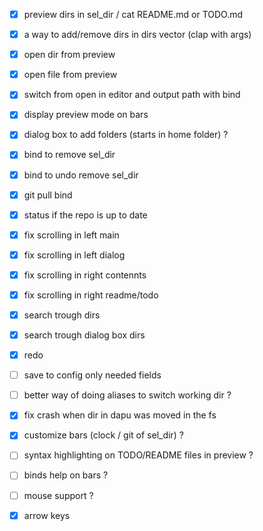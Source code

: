- [x] preview dirs in sel_dir / cat README.md or TODO.md 
- [x] a way to add/remove dirs in dirs vector (clap with args)
- [x] open dir from preview
- [x] open file from preview
- [x] switch from open in editor and output path with bind 
- [x] display preview mode on bars

- [x] dialog box to add folders (starts in home folder) ?
- [x] bind to remove sel_dir
- [x] bind to undo remove sel_dir
- [x] git pull bind
- [x] status if the repo is up to date

- [x] fix scrolling in left main 
- [x] fix scrolling in left dialog 
- [x] fix scrolling in right contennts 
- [x] fix scrolling in right readme/todo 

- [x] search trough dirs
- [x] search trough dialog box dirs

- [x] redo

- [ ] save to config only needed fields
- [ ] better way of doing aliases to switch working dir ?

- [x] fix crash when dir in dapu was moved in the fs

- [x] customize bars  (clock / git of sel_dir) ?
- [ ] syntax highlighting on TODO/README files in preview ?
- [ ] binds help on bars ?
- [ ] mouse support ?
- [x] arrow keys
